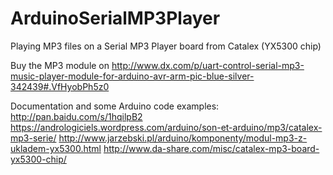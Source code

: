 # ArduinoSerialMP3Player
Playing MP3 files on a Serial MP3 Player board from Catalex (YX5300 chip)

Buy the MP3 module on http://www.dx.com/p/uart-control-serial-mp3-music-player-module-for-arduino-avr-arm-pic-blue-silver-342439#.VfHyobPh5z0 


Documentation and some Arduino code examples:
 http://pan.baidu.com/s/1hqilpB2
 https://andrologiciels.wordpress.com/arduino/son-et-arduino/mp3/catalex-mp3-serie/
 http://www.jarzebski.pl/arduino/komponenty/modul-mp3-z-ukladem-yx5300.html
 http://www.da-share.com/misc/catalex-mp3-board-yx5300-chip/


